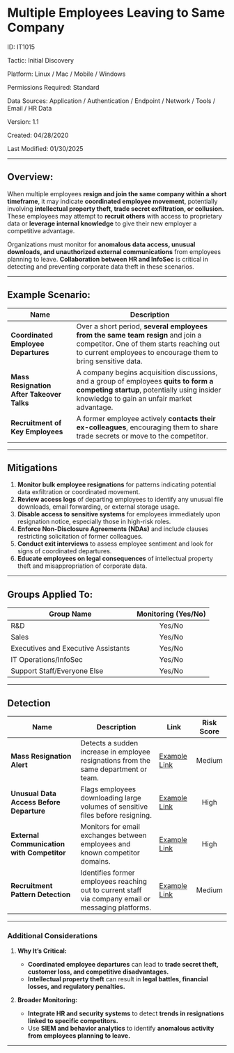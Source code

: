 # **Multiple Employees Leaving to Same Company**  

ID: IT1015  

Tactic: Initial Discovery  

Platform: Linux / Mac / Mobile / Windows  

Permissions Required: Standard  

Data Sources: Application / Authentication / Endpoint / Network / Tools / Email / HR Data  

Version: 1.1 

Created: 04/28/2020  

Last Modified: 01/30/2025  

---

## **Overview:**  

When multiple employees **resign and join the same company within a short timeframe**, it may indicate **coordinated employee movement**, potentially involving **intellectual property theft, trade secret exfiltration, or collusion.**  
These employees may attempt to **recruit others** with access to proprietary data or **leverage internal knowledge** to give their new employer a competitive advantage.  

Organizations must monitor for **anomalous data access, unusual downloads, and unauthorized external communications** from employees planning to leave. **Collaboration between HR and InfoSec** is critical in detecting and preventing corporate data theft in these scenarios.  

---

## **Example Scenario:**  

| **Name**                                      | **Description**                                                                                      |
|----------------------------------------------|------------------------------------------------------------------------------------------------------|
| **Coordinated Employee Departures**          | Over a short period, **several employees from the same team resign** and join a competitor. One of them starts reaching out to current employees to encourage them to bring sensitive data. |
| **Mass Resignation After Takeover Talks**    | A company begins acquisition discussions, and a group of employees **quits to form a competing startup**, potentially using insider knowledge to gain an unfair market advantage. |
| **Recruitment of Key Employees**             | A former employee actively **contacts their ex-colleagues**, encouraging them to share trade secrets or move to the competitor. |

---

## **Mitigations**  

1. **Monitor bulk employee resignations** for patterns indicating potential data exfiltration or coordinated movement.  
2. **Review access logs** of departing employees to identify any unusual file downloads, email forwarding, or external storage usage.  
3. **Disable access to sensitive systems** for employees immediately upon resignation notice, especially those in high-risk roles.  
4. **Enforce Non-Disclosure Agreements (NDAs)** and include clauses restricting solicitation of former colleagues.  
5. **Conduct exit interviews** to assess employee sentiment and look for signs of coordinated departures.  
6. **Educate employees on legal consequences** of intellectual property theft and misappropriation of corporate data.  

---

## **Groups Applied To:**  

| **Group Name**                | **Monitoring (Yes/No)** |
|--------------------------------|:----------------------:|
| R&D                            | Yes/No               |
| Sales                          | Yes/No               |
| Executives and Executive Assistants | Yes/No         |
| IT Operations/InfoSec          | Yes/No               |
| Support Staff/Everyone Else    | Yes/No               |

---

## **Detection**  

| **Name**                            | **Description**                                                                 | **Link**          | **Risk Score** |
|-------------------------------------|-------------------------------------------------------------------------------|-------------------|:--------------:|
| **Mass Resignation Alert**          | Detects a sudden increase in employee resignations from the same department or team. | [Example Link](#) | Medium         |
| **Unusual Data Access Before Departure** | Flags employees downloading large volumes of sensitive files before resigning. | [Example Link](#) | High           |
| **External Communication with Competitor** | Monitors for email exchanges between employees and known competitor domains.  | [Example Link](#) | High           |
| **Recruitment Pattern Detection**   | Identifies former employees reaching out to current staff via company email or messaging platforms. | [Example Link](#) | Medium         |

---

### **Additional Considerations**  

1. **Why It’s Critical:**  
   - **Coordinated employee departures** can lead to **trade secret theft, customer loss, and competitive disadvantages.**  
   - **Intellectual property theft** can result in **legal battles, financial losses, and regulatory penalties.**  

2. **Broader Monitoring:**  
   - **Integrate HR and security systems** to detect **trends in resignations linked to specific competitors.**  
   - Use **SIEM and behavior analytics** to identify **anomalous activity from employees planning to leave.**  

---


